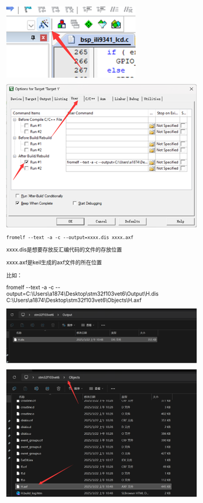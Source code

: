 ![image-20250322104915772](https://raw.githubusercontent.com/ZhangZhen-huia/Note/main/img/202503221049820.png)

![image-20250322104932188](https://raw.githubusercontent.com/ZhangZhen-huia/Note/main/img/202503221049231.png)

`fromelf --text -a -c --output=xxxx.dis xxxx.axf`

xxxx.dis是想要存放反汇编代码的文件的存放位置

xxxx.axf是keil生成的axf文件的所在位置

比如：

fromelf --text -a -c --output=C:\Users\a1874\Desktop\stm32f103vet6\Output\H.dis C:\Users\a1874\Desktop\stm32f103vet6\Objects\H.axf

![image-20250322105248384](https://raw.githubusercontent.com/ZhangZhen-huia/Note/main/img/202503221052421.png)

![image-20250322105317581](https://raw.githubusercontent.com/ZhangZhen-huia/Note/main/img/202503221053632.png)